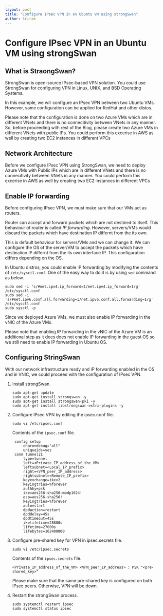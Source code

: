 ```yaml
---
layout: post
title: "Configure IPsec VPN in an Ubuntu VM using strongSwan"
author: Sriram
---
```


# Configure IPsec VPN in an Ubuntu VM using strongSwan

## What is StraongSwan?

StrongSwan is open-source IPsec-based VPN solution. You could use StrongSwan for configuring VPN in Linux, UNIX, and BSD Operating Systems.

In this example, we will configure an IPsec VPN between two Ubuntu VMs. However, same configuration can be applied for RedHat and other distos.

Please note that the configuration is done on two Azure VMs which are in different VNets and there is no connecitivity between VNets in any manner. So, before proceeding with rest of the Blog, please create two Azure VMs in different VNets with public IPs. You could perform this excerise in AWS as well by creating two EC2 instances in different VPCs

## Network Architecture

Before we configure IPsec VPN using StrongSwan, we need to deploy Azure VMs with Public IPs which are in different VNets and there is no connecitivity between VNets in any manner. You could perform this excerise in AWS as well by creating two EC2 instances in different VPCs



## Enable IP forwarding

Before configuring IPsec VPN, we must make sure that our VMs act as routers.

Router can accept and forward packets which are not destined to itself. This behaviour of router is called *IP forwarding*. However, servers/VMs would discard the packets which have destination IP differnt from the its own.

This is default behaviour for servers/VMs and we can change it. We can configure the OS of the server/VM to accept the packets which have destination IP differnt from the its own interface IP. This configuration differs depending on the OS.

In Ubuntu distros, you could enable IP forwarding by modifying the contents of ```/etc/sysctl.conf```. One of the easy way to do it is by using ```sed``` command as below.

```
sudo sed -i 's/#net.ipv4.ip_forward=1/net.ipv4.ip_forward=1/g' /etc/sysctl.conf
sudo sed -i 's/#net.ipv6.conf.all.forwarding=1/net.ipv6.conf.all.forwarding=1/g' /etc/sysctl.conf
sudo sysctl -p
```

Since we deployed Azure VMs, we must also enable IP forwarding in the vNIC of the Azure VMs.

Please note that enabling IP forwarding in the vNIC of the Azure VM is an additional step as it does does not enable IP forwarding in the guest OS so we still need to enable IP forwarding in Ubuntu OS.

## Configuring StringSwan

With our network infrastructure ready and IP forwarding enabled in the OS and in VNIC, we could proceed with the configuration of IPsec VPN.

1. Install strongSwan.

   ```
   sudo apt-get update
   sudo apt-get install strongswan -y
   sudo apt-get install strongswan-pki -y
   sudo apt-get install libstrongswan-extra-plugins -y
   ```

2. Configure IPsec VPN by editing the ipsec.conf file.

   ```
   sudo vi /etc/ipsec.conf
   ```

   Contents of the ```ipsec.conf``` file.

   ```
	config setup
		charondebug="all"
		uniqueids=yes
	conn tunnel21
		type=tunnel
		left=<Private_IP_address_of_the_VM>
		leftsubnet=<Local_IP_prefix>
		right=<VPN_peer_IP_address>
		rightsubnet=<Remote_IP_prefix>
		keyexchange=ikev2
		keyingtries=%forever
		authby=psk
		ike=aes256-sha256-modp1024!
		esp=aes256-sha256!
		keyingtries=%forever
		auto=start
		dpdaction=restart
		dpddelay=45s
		dpdtimeout=45s
		ikelifetime=28800s
		lifetime=27000s
		lifebytes=102400000
   ```

5. Configure pre-shared key for VPN in ipsec.secrets file.

   ```
   sudo vi /etc/ipsec.secrets
   ```

   Contents of the ```ipsec.secrets``` file.

   ```
   <Private_IP_address_of_the_VM> <VPN_peer_IP_address> : PSK "<pre-shared_key>"
   ```

   Please make sure that the same pre-shared key is configured on both IPsec peers. Otherwise, VPN will be down.

7. Restart the strongSwan process.

   ```
   sudo systemctl restart ipsec
   sudo systemctl status ipsec
   ```

<link rel="alternate" type="application/rss+xml"  href="{{ site.url }}/feed.xml" title="{{ site.title }}">
